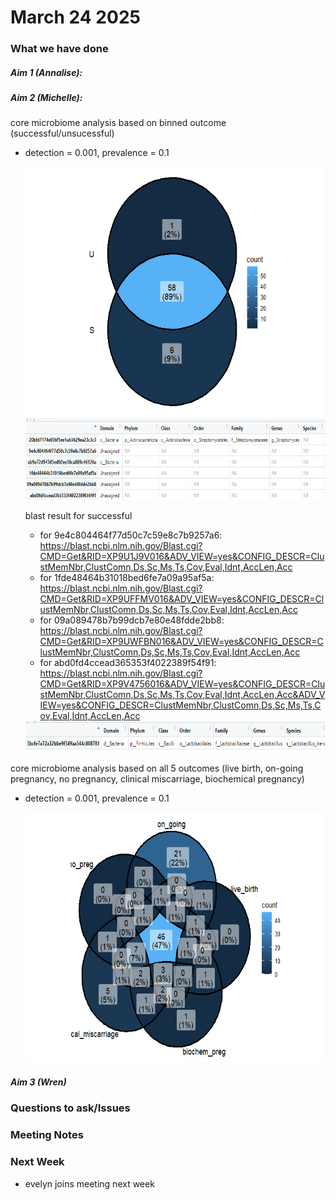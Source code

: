 # March 24 2025

### What we have done

##### Aim 1 (Annalise):


##### Aim 2 (Michelle):
core microbiome analysis based on binned outcome (successful/unsucessful)
- detection = 0.001, prevalence = 0.1
   
  <img src="../images/core_microbiome_outcome.png" height="400" width="600">
  <img src="../images/core_mic_successful.png" height="130" width="800">
  
  blast result for successful
  - for 9e4c804464f77d50c7c59e8c7b9257a6: https://blast.ncbi.nlm.nih.gov/Blast.cgi?CMD=Get&RID=XP9U1J9V016&ADV_VIEW=yes&CONFIG_DESCR=ClustMemNbr,ClustComn,Ds,Sc,Ms,Ts,Cov,Eval,Idnt,AccLen,Acc
  - for 1fde48464b31018bed6fe7a09a95af5a: https://blast.ncbi.nlm.nih.gov/Blast.cgi?CMD=Get&RID=XP9UFFMV016&ADV_VIEW=yes&CONFIG_DESCR=ClustMemNbr,ClustComn,Ds,Sc,Ms,Ts,Cov,Eval,Idnt,AccLen,Acc
  - for 09a089478b7b99dcb7e80e48fdde2bb8: https://blast.ncbi.nlm.nih.gov/Blast.cgi?CMD=Get&RID=XP9UWFBN016&ADV_VIEW=yes&CONFIG_DESCR=ClustMemNbr,ClustComn,Ds,Sc,Ms,Ts,Cov,Eval,Idnt,AccLen,Acc
  - for abd0fd4ccead365353f4022389f54f91: https://blast.ncbi.nlm.nih.gov/Blast.cgi?CMD=Get&RID=XP9V4756016&ADV_VIEW=yes&CONFIG_DESCR=ClustMemNbr,ClustComn,Ds,Sc,Ms,Ts,Cov,Eval,Idnt,AccLen,Acc&ADV_VIEW=yes&CONFIG_DESCR=ClustMemNbr,ClustComn,Ds,Sc,Ms,Ts,Cov,Eval,Idnt,AccLen,Acc


  <img src="../images/core_mic_unsuccessful.png" height="50" width="800">

core microbiome analysis based on all 5 outcomes (live birth, on-going pregnancy, no pregnancy, clinical miscarriage, biochemical pregnancy) 
- detection = 0.001, prevalence = 0.1

  <img src="../images/core_microbiome_all_5_outcomes.png" height="400" width="600">


##### Aim 3 (Wren)
### Questions to ask/Issues

### Meeting Notes


### Next Week
- evelyn joins meeting next week
